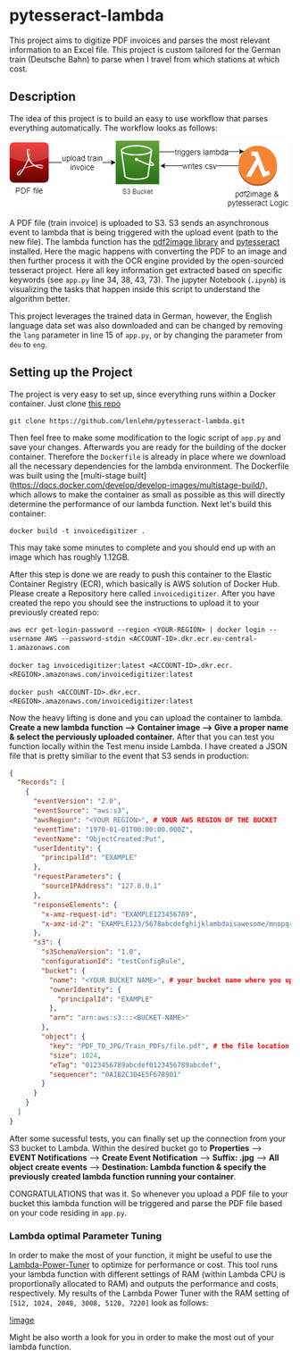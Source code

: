 # pytesseract-lambda
This project aims to digitize PDF invoices and parses the most relevant information to an Excel file. This project is custom tailored for the German train (Deutsche Bahn) to parse when I travel from which stations at which cost.

## Description 

The idea of this project is to build an easy to use workflow that parses everything automatically. The workflow looks as follows: 

![image](lambda.png)

A PDF file (train invoice) is uploaded to S3. S3 sends an asynchronous event to lambda that is being triggered with the upload event (path to the new file). The lambda function has the [pdf2image library](https://pypi.org/project/pdf2image/) and [pytesseract](https://pypi.org/project/pytesseract/) installed.
Here the magic happens with converting the PDF to an image and then further process it with the OCR engine provided by the open-sourced tesseract project. Here all key information get extracted based on specific keywords (see ```app.py``` line 34, 38, 43, 73). The jupyter Notebook (```.ipynb```) is visualizing the tasks that happen inside this script to understand the algorithm better. <br /> 

This project leverages the trained data in German, however, the English language data set was also downloaded and can be changed by removing the ```lang``` parameter in line 15 of ```app.py```, or by changing the parameter from ```deu``` to ```eng```.

## Setting up the Project 

The project is very easy to set up, since everything runs within a Docker container. Just clone [this repo](https://github.com/lenlehm/pytesseract-lambda)

```
git clone https://github.com/lenlehm/pytesseract-lambda.git
```

Then feel free to make some modification to the logic script of ```app.py``` and save your changes. 
Afterwards you are ready for the building of the docker container. Therefore the ```Dockerfile``` is already in place where we download all the necessary dependencies for the lambda environment. The Dockerfile was built using the [multi-stage built] (https://docs.docker.com/develop/develop-images/multistage-build/), which allows to make the container as small as possible as this will directly determine the performance of our lambda function. Next let's build this container:

```
docker build -t invoicedigitizer .
```

This may take some minutes to complete and you should end up with an image which has roughly 1.12GB. 

After this step is done we are ready to push this container to the Elastic Container Registry (ECR), which basically is AWS solution of Docker Hub. Please create a Repository here called ```invoicedigitizer```. After you have created the repo you should see the instructions to upload it to your previously created repo:

```
aws ecr get-login-password --region <YOUR-REGION> | docker login --username AWS --password-stdin <ACCOUNT-ID>.dkr.ecr.eu-central-1.amazonaws.com

docker tag invoicedigitizer:latest <ACCOUNT-ID>.dkr.ecr.<REGION>.amazonaws.com/invoicedigitizer:latest

docker push <ACCOUNT-ID>.dkr.ecr.<REGION>.amazonaws.com/invoicedigitizer:latest
```
Now the heavy lifting is done and you can upload the container to lambda. **Create a new lambda function --> Container image --> Give a proper name & select the perviously uploaded container.**
After that you can test you function locally within the Test menu inside Lambda. I have created a JSON file that is pretty similiar to the event that S3 sends in production: 

```json 
{
  "Records": [
    {
      "eventVersion": "2.0",
      "eventSource": "aws:s3",
      "awsRegion": "<YOUR REGION>", # YOUR AWS REGION OF THE BUCKET
      "eventTime": "1970-01-01T00:00:00.000Z",
      "eventName": "ObjectCreated:Put",
      "userIdentity": {
        "principalId": "EXAMPLE"
      },
      "requestParameters": {
        "sourceIPAddress": "127.0.0.1"
      },
      "responseElements": {
        "x-amz-request-id": "EXAMPLE123456789",
        "x-amz-id-2": "EXAMPLE123/5678abcdefghijklambdaisawesome/mnopqrstuvwxyzABCDEFGH"
      },
      "s3": {
        "s3SchemaVersion": "1.0",
        "configurationId": "testConfigRule",
        "bucket": {
          "name": "<YOUR BUCKET NAME>", # your bucket name where you upload the PDFs to.
          "ownerIdentity": {
            "principalId": "EXAMPLE"
          },
          "arn": "arn:aws:s3:::<BUCKET-NAME>"
        },
        "object": {
          "key": "PDF_TO_JPG/Train_PDFs/file.pdf", # the file location of the pdf filw with its name
          "size": 1024,
          "eTag": "0123456789abcdef0123456789abcdef",
          "sequencer": "0A1B2C3D4E5F678901"
        }
      }
    }
  ]
}
```
After some sucessful tests, you can finally set up the connection from your S3 bucket to Lambda. 
Within the desired bucket go to **Properties** --> **EVENT Notifications** --> **Create Event Notification** --> **Suffix: .jpg** --> **All object create events** --> **Destination: Lambda function & specify the previously created lambda function running your container**.

CONGRATULATIONS that was it. So whenever you upload a PDF file to your bucket this lambda function will be triggered and parse the PDF file based on your code residing in ```app.py```.

### Lambda optimal Parameter Tuning 

In order to make the most of your function, it might be useful to use the [Lambda-Power-Tuner](https://github.com/alexcasalboni/aws-lambda-power-tuning) to optimize for performance or cost. This tool runs your lambda function with different settings of RAM (within Lambda CPU is proportionally allocated to RAM) and outputs the performance and costs, respectively. My results of the Lambda Power Tuner with the RAM setting of ```[512, 1024, 2048, 3008, 5120, 7220]``` look as follows: 

[!image](tuning-results.PNG)

Might be also worth a look for you in order to make the most out of your lambda function.

